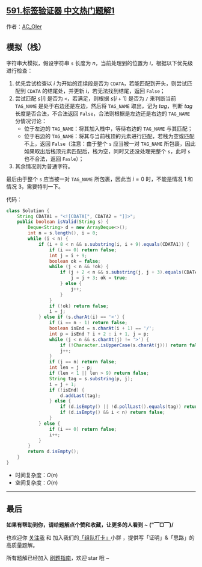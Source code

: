 ## [591.标签验证器 中文热门题解1](https://leetcode.cn/problems/tag-validator/solutions/100000/by-ac_oier-9l8z)

作者：[AC_OIer](https://leetcode.cn/u/AC_OIer)
## 模拟（栈）

字符串大模拟，假设字符串 `s` 长度为 $n$，当前处理到的位置为 $i$，根据以下优先级进行检查：

1. 优先尝试检查以 $i$ 为开始的连续段是否为 `CDATA`，若能匹配到开头，则尝试匹配到 `CDATA` 的结尾处，并更新 $i$，若无法找到结尾，返回 `False`；
2. 尝试匹配 $s[i]$ 是否为 `<`，若满足，则根据 $s[i + 1]$ 是否为 `/` 来判断当前 `TAG_NAME` 是处于右边还是左边，然后将 `TAG_NAME` 取出，记为 $tag$，判断 $tag$ 长度是否合法，不合法返回 `False`，合法则根据是左边还是右边的 `TAG_NAME` 分情况讨论：
    * 位于左边的 `TAG_NAME`：将其加入栈中，等待右边的 `TAG_NAME` 与其匹配；
    * 位于右边的 `TAG_NAME`：将其与当前栈顶的元素进行匹配，若栈为空或匹配不上，返回 `False`（注意：由于整个 `s` 应当被一对 `TAG_NAME` 所包裹，因此如果取出后栈顶元素匹配后，栈为空，同时又还没处理完整个 `s`，此时 `s` 也不合法，返回 `Fasle`）；
3. 其余情况则为普通字符。

最后由于整个 `s` 应当被一对 `TAG_NAME` 所包裹，因此当 $i = 0$ 时，不能是情况 $1$ 和情况 $3$，需要特判一下。

代码：
```Java []
class Solution {
    String CDATA1 = "<![CDATA[", CDATA2 = "]]>";
    public boolean isValid(String s) {
        Deque<String> d = new ArrayDeque<>();
        int n = s.length(), i = 0;
        while (i < n) {
            if (i + 8 < n && s.substring(i, i + 9).equals(CDATA1)) {
                if (i == 0) return false;
                int j = i + 9;
                boolean ok = false;
                while (j < n && !ok) {
                    if (j + 2 < n && s.substring(j, j + 3).equals(CDATA2)) {
                        j = j + 3; ok = true;
                    } else {
                        j++;
                    }
                }
                if (!ok) return false;
                i = j;
            } else if (s.charAt(i) == '<') {
                if (i == n - 1) return false;
                boolean isEnd = s.charAt(i + 1) == '/';
                int p = isEnd ? i + 2 : i + 1, j = p;
                while (j < n && s.charAt(j) != '>') {
                    if (!Character.isUpperCase(s.charAt(j))) return false;
                    j++;
                }
                if (j == n) return false;
                int len = j - p;
                if (len < 1 || len > 9) return false;
                String tag = s.substring(p, j);
                i = j + 1;
                if (!isEnd) {
                    d.addLast(tag);
                } else {
                    if (d.isEmpty() || !d.pollLast().equals(tag)) return false;
                    if (d.isEmpty() && i < n) return false;
                }
            } else {
                if (i == 0) return false;
                i++;
            }
        }
        return d.isEmpty();
    }
}
```
* 时间复杂度：$O(n)$
* 空间复杂度：$O(n)$

---

## 最后

**如果有帮助到你，请给题解点个赞和收藏，让更多的人看到 ~ ("▔□▔)/**

也欢迎你 [关注我](https://oscimg.oschina.net/oscnet/up-19688dc1af05cf8bdea43b2a863038ab9e5.png) 和 加入我们的[「组队打卡」](https://leetcode-cn.com/u/ac_oier/)小群 ，提供写「证明」&「思路」的高质量题解。

所有题解已经加入 [刷题指南](https://github.com/SharingSource/LogicStack-LeetCode/wiki)，欢迎 star 哦 ~